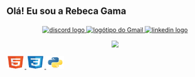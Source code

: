 <h2 align="left">Olá! Eu sou a Rebeca Gama

###

<div align="center">
  <a href="https://instagram.com/rebeca__gama" target="_blank">
    <img src="https://raw.githubusercontent.com/maurodesouza/profile-readme-generator/master/src/assets/icons/social/instagram/default.svg" width="38" height="26" alt ="discord logo" />
  </a>
  <a href= "mailto:rebecagamam@gmail.com?subject= .&body= ." target="_blank">
    <img src="https://raw.githubusercontent.com/maurodesouza/profile-readme-generator/master/src/assets/icons/social/gmail/default.svg" width="38" height="26" alt ="logótipo do Gmail" />
  </a>
  <a href="https://linkedin.com/in/rebeca-gama-/" target="_blank">
    <img src="https://raw.githubusercontent.com/maurodesouza/profile-readme-generator/master/src/assets/icons/social/linkedin/default.svg" width="38" height="26" alt ="linkedin logo" />
  </a>
</div>

<br>

<div align="center">
<a href="https://github.com/RebecaGama">
<img src="https://github-readme-stats.vercel.app/api?username=RebecaGama&show_icons=true&theme=tokyonight&include_all_commits=true&count_private=true"/>
</div>

 
<br>


<div align="left">
  <img src="https://raw.githubusercontent.com/devicons/devicon/master/icons/html5/html5-original.svg" height="30" width="42" alt="html5 logo" />
  <img src="https://raw.githubusercontent.com/devicons/devicon/master/icons/css3/css3-original.svg" height="30" width="42" alt="css3 logo" />
  <img src="https://raw.githubusercontent.com/devicons/devicon/master/icons/python/python-original.svg" height="30" width="42" alt="css3 logo" />
</div>
